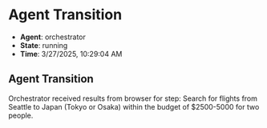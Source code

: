 # Agent Transition

- **Agent**: orchestrator
- **State**: running
- **Time**: 3/27/2025, 10:29:04 AM

## Agent Transition

Orchestrator received results from browser for step: Search for flights from Seattle to Japan (Tokyo or Osaka) within the budget of $2500-5000 for two people.

